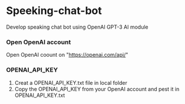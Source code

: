 # Speeking-chat-bot
Develop  speaking chat bot using OpenAI GPT-3 AI module  

### Open OpenAI account
Open OpenAI coount on "https://openai.com/api/"

### OPENAI_API_KEY
1) Creat a OPENAI_API_KEY.txt file in local folder 
2) Copy the OPENAI_API_KEY from your OpenAI account and pest it in OPENAI_API_KEY.txt
